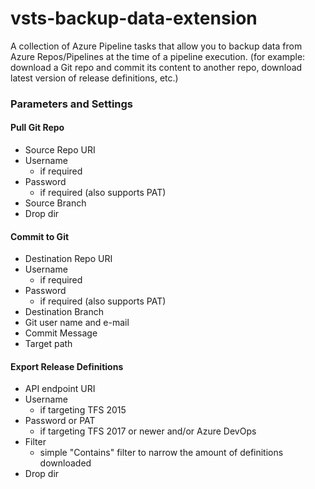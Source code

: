 # vsts-backup-data-extension
A collection of Azure Pipeline tasks that allow you to backup data from Azure Repos/Pipelines at the time of a pipeline execution. 
(for example: download a Git repo and commit its content to another repo, download latest version of release definitions, etc.)

### Parameters and Settings

#### Pull Git Repo

- Source Repo URI
- Username 
  - if required
- Password 
  - if required (also supports PAT)
- Source Branch 
- Drop dir

#### Commit to Git

- Destination Repo URI
- Username 
  - if required
- Password 
  - if required (also supports PAT)
- Destination Branch
- Git user name and e-mail 
- Commit Message 
- Target path

#### Export Release Definitions

- API endpoint URI
- Username 
  - if targeting TFS 2015
- Password or PAT 
  - if targeting TFS 2017 or newer and/or Azure DevOps 
- Filter
  - simple "Contains" filter to narrow the amount of definitions downloaded
- Drop dir
